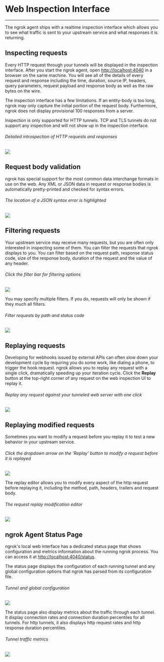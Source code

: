 # Web Inspection Interface

---

The ngrok agent ships with a realtime inspection interface which allows you to see what traffic is sent to your upstream service and what responses it is returning.

## Inspecting requests

Every HTTP request through your tunnels will be displayed in the inspection interface. After you start the ngrok agent, open [http://localhost:4040](http://localhost:4040) in a browser on the same machine. You will see all of the details of every request and response including the time, duration, source IP, headers, query parameters, request payload and response body as well as the raw bytes on the wire.

The inspection interface has a few limitations. If an entity-body is too long, ngrok may only capture the initial portion of the request body. Furthermore, ngrok does not display provisional 100 responses from a server.

Inspection is only supported for HTTP tunnels. TCP and TLS tunnels do not support any inspection and will not show up in the inspection interface.

###### Detailed introspection of HTTP requests and responses

![](/img/docs/inspect2.png)

## Request body validation

ngrok has special support for the most common data interchange formats in use on the web. Any XML or JSON data in request or response bodies is automatically pretty-printed and checked for syntax errors.

###### The location of a JSON syntax error is highlighted

![](/img/docs/syntax.png)

## Filtering requests

Your upstream service may receive many requests, but you are often only interested in inspecting some of them. You can filter the requests that ngrok displays to you. You can filter based on the request path, response status code, size of the response body, duration of the request and the value of any header.

###### Click the filter bar for filtering options

![](/img/docs/inspect-filter-select.png)

You may specify multiple filters. If you do, requests will only be shown if they much all filters.

###### Filter requests by path and status code

![](/img/docs/inspect-filter.png)

## Replaying requests

Developing for webhooks issued by external APIs can often slow down your development cycle by requiring you do some work, like dialing a phone, to trigger the hook request. ngrok allows you to replay any request with a single click, dramatically speeding up your iteration cycle. Click the **Replay** button at the top-right corner of any request on the web inspection UI to replay it.

###### Replay any request against your tunneled web server with one click

![](/img/docs/replay2.png)

## Replaying modified requests

Sometimes you want to modify a request before you replay it to test a new behavior in your upstream service.

###### Click the dropdown arrow on the 'Replay' button to modify a request before it is replayed

![](/img/docs/replay-modify-button.png)

The replay editor allows you to modify every aspect of the http request before replaying it, including the method, path, headers, trailers and request body.

###### The request replay modification editor

![](/img/docs/replay-modify.png)

## ngrok Agent Status Page

ngrok's local web interface has a dedicated status page that shows configuration and metrics information about the running ngrok process. You can access it at [http://localhost:4040/status](http://localhost:4040/status).

The status page displays the configuration of each running tunnel and any global configuration options that ngrok has parsed from its configuration file.

###### Tunnel and global configuration

![](/img/docs/status-configuration.png)

The status page also display metrics about the traffic through each tunnel. It display connection rates and connection duration percentiles for all tunnels. For http tunnels, it also displays http request rates and http response duration percentiles.

###### Tunnel traffic metrics

![](/img/docs/status-metrics.png)
